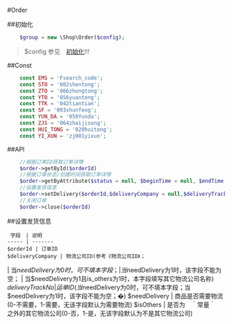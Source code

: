#Order

##初始化

```php
    $group = new \Shop\Order($config);
```
> $config 参见　[初始化](init.md)!!!

##Const

```PHP
    const EMS = 'Fsearch_code';
    const STO = '002shentong';
    const ZTO = '066zhongtong';
    const YTO = '056yuantong';
    const TTK = '042tiantian';
    const SF = '003shunfeng';
    const YUN_DA = '059Yunda';
    const ZJS = '064zhaijisong';
    const HUI_TONG = '020huitong';
    const YI_XUN = 'zj001yixun';
```

##API

```php 
    //根据订单ID获取订单详情
    $order->getById($orderId)
    //根据订单状态/创建时间获取订单详情
    $order->getByAttribute($status = null, $beginTime = null, $endTime = null)
    //设置发货信息
    $order->setDelivery($orderId,$deliveryCompany = null,$deliveryTrackNo = null,$needDelivery = 1,$isOthers = null)
    //关闭订单
    $order->close($orderId)
```

##设置发货信息

     字段　| 说明 
    ----- | -------
    $orderId | 订单ID
    $deliveryCompany | 物流公司ID(参考《物流公司ID》；
 | 当$needDelivery为0时，可不填本字段；
 | 当$needDelivery为1时，该字段不能为空；
 | 当$needDelivery为1且is_others为1时，本字段填写其它物流公司名称)
    $deliveryTrackNo | 运单ID(当$needDelivery为0时，可不填本字段；当$needDelivery为1时，该字段不能为空；�)
    $needDelivery | 商品是否需要物流(0-不需要，1-需要，无该字段默认为需要物流)
    $isOthers | 是否为　｀常量｀　之外的其它物流公司(0-否，1-是，无该字段默认为不是其它物流公司)
